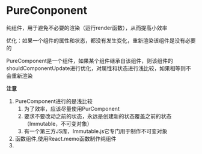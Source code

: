 # PureConponent

纯组件，用于避免不必要的渲染（运行render函数），从而提高小效率

优化：如果一个组件的属性和状态，都没有发生变化，重新渲染该组件是没有必要的

PureComponent是一个组件，如果某个组件继承自该组件，则该组件的shouldComponentUpdate进行优化，对属性和状态进行浅比较，如果相等则不会重新渲染

**注意**

1. PureComponent进行的是浅比较
   1. 为了效率，应该尽量使用PurComponent
   2. 要求不要改动之前的状态，永远是创建新的状态覆盖之前的状态（Immutable，不可变对象）
   3. 有一个第三方JS库，Immutable.js它专门用于制作不可变对象
2. 函数组件,使用React.memo函数制作纯组件
3. 